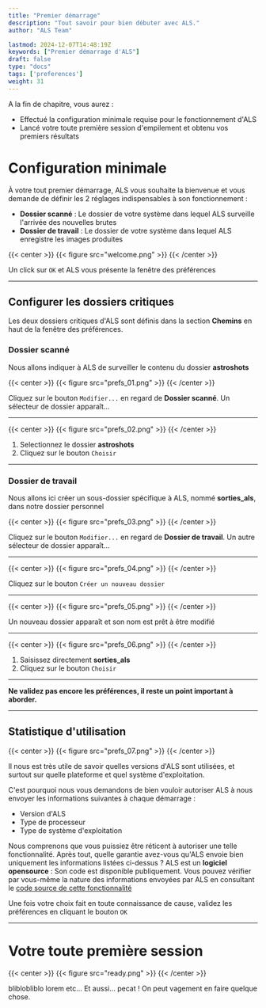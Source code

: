```yaml
---
title: "Premier démarrage"
description: "Tout savoir pour bien débuter avec ALS."
author: "ALS Team"

lastmod: 2024-12-07T14:48:19Z
keywords: ["Premier démarrage d'ALS"]
draft: false
type: "docs"
tags: ['preferences']
weight: 31
---
```


A la fin de chapitre, vous aurez :
- Effectué la configuration minimale requise pour le fonctionnement d'ALS
- Lancé votre toute première session d'empilement et obtenu vos premiers résultats

# Configuration minimale

À votre tout premier démarrage, ALS vous souhaite la bienvenue et vous demande de définir les 2 réglages 
indispensables à son fonctionnement :

- **Dossier scanné** : Le dossier de votre système dans lequel ALS surveille l'arrivée des nouvelles brutes
- **Dossier de travail** : Le dossier de votre système dans lequel ALS enregistre les images produites

{{< center >}}
{{< figure src="welcome.png" >}}
{{< /center >}}

Un click sur `OK` et ALS vous présente la fenêtre des préférences

---

## Configurer les dossiers critiques

Les deux dossiers critiques d'ALS sont définis dans la section **Chemins** en haut de la fenêtre des préférences.

### Dossier scanné

Nous allons indiquer à ALS de surveiller le contenu du dossier **astroshots** 

{{< center >}}
{{< figure src="prefs_01.png" >}}
{{< /center >}}

Cliquez sur le bouton `Modifier...` en regard de **Dossier scanné**. Un sélecteur de dossier apparaît...

---

{{< center >}}
{{< figure src="prefs_02.png" >}}
{{< /center >}}

  1. Selectionnez le dossier **astroshots**
  2. Cliquez sur le bouton `Choisir` 

--- 

### Dossier de travail

Nous allons ici créer un sous-dossier spécifique à ALS, nommé **sorties_als**, dans notre dossier personnel


{{< center >}}
{{< figure src="prefs_03.png" >}}
{{< /center >}}

Cliquez sur le bouton `Modifier...` en regard de **Dossier de travail**. Un autre sélecteur de dossier apparaît...

---

{{< center >}}
{{< figure src="prefs_04.png" >}}
{{< /center >}}

Cliquez sur le bouton `Créer un nouveau dossier`

---

{{< center >}}
{{< figure src="prefs_05.png" >}}
{{< /center >}}

Un nouveau dossier apparaît et son nom est prêt à être modifié 

---

{{< center >}}
{{< figure src="prefs_06.png" >}}
{{< /center >}}

1. Saisissez directement **sorties_als**
2. Cliquez sur le bouton `Choisir` 

---

**Ne validez pas encore les préférences, il reste un point important à aborder.**

---

## Statistique d'utilisation

{{< center >}}
{{< figure src="prefs_07.png" >}}
{{< /center >}}

Il nous est très utile de savoir quelles versions d'ALS sont utilisées, et surtout sur quelle plateforme et quel
système d'exploitation.

C'est pourquoi nous vous demandons de bien vouloir autoriser ALS à nous envoyer les informations suivantes à chaque 
démarrage :
- Version d'ALS
- Type de processeur
- Type de système d'exploitation

Nous comprenons que vous puissiez être réticent à autoriser une telle fonctionnalité. Après tout, quelle garantie
avez-vous qu'ALS envoie bien uniquement les informations listées ci-dessus ? ALS est un **logiciel opensource** : Son code
est disponible publiquement. Vous pouvez vérifier par vous-même la nature des informations envoyées par ALS en 
consultant le
<a href="https://github.com/deufrai/als/blob/release/0.7/src/als/main.py#L46" target="_blank">code source de cette fonctionnalité</a>

Une fois votre choix fait en toute connaissance de cause, validez les préférences en cliquant le bouton `OK`

---

# Votre toute première session 

{{< center >}}
{{< figure src="ready.png" >}}
{{< /center >}}

bliblobliblo lorem etc... Et aussi... pecat ! On peut vagement en faire quelque chose.